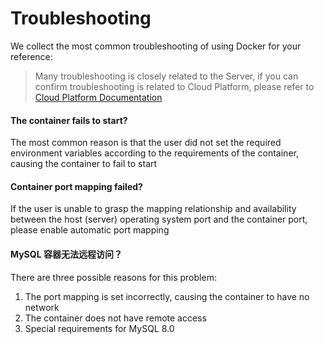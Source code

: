 # Troubleshooting

We collect the most common troubleshooting of using Docker for your reference:

> Many troubleshooting is closely related to the Server, if you can confirm troubleshooting is related to Cloud Platform, please refer to [Cloud Platform Documentation](https://support.websoft9.com/docs/faq/tech-instance.html)

#### The container fails to start?

The most common reason is that the user did not set the required environment variables according to the requirements of the container, causing the container to fail to start

#### Container port mapping failed?

If the user is unable to grasp the mapping relationship and availability between the host (server) operating system port and the container port, please enable automatic port mapping

#### MySQL 容器无法远程访问？

There are three possible reasons for this problem:

1. The port mapping is set incorrectly, causing the container to have no network
2. The container does not have remote access
3. Special requirements for MySQL 8.0

